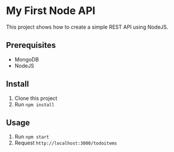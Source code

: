 # My First Node API

This project shows how to create a simple REST API using NodeJS.

## Prerequisites

- MongoDB
- NodeJS

## Install

1. Clone this project
2. Run `npm install`

## Usage

1. Run `npm start`
2. Request `http://localhost:3000/todoitems`